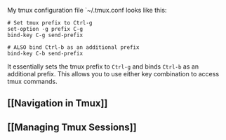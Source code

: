 My tmux configuration file `~/.tmux.conf looks like this:

```plaintext
# Set tmux prefix to Ctrl-g
set-option -g prefix C-g
bind-key C-g send-prefix

# ALSO bind Ctrl-b as an additional prefix
bind-key C-b send-prefix
```

It essentially sets the tmux prefix to `Ctrl-g` and binds `Ctrl-b` as an additional prefix. This allows you to use either key combination to access tmux commands.


## [[Navigation in Tmux]]
## [[Managing Tmux Sessions]]

